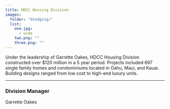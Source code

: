 ```yaml
---
title: HDCC Housing Division
images:
  folder: "dredging/"
  list:
    one.jpg:
      - wide
    two.png: ""
    three.png: ""
---
```

Under the leadership of Garrette Oakes, 
HDCC Housing Division constructed over $120 million in a 5 year period. 
Projects included 697 single family homes and condominiums located in 
Oahu, Maui, and Kauai. 
Building designs ranged from low cost to high-end luxury units.

___

### Division Manager
Garrette Oakes

